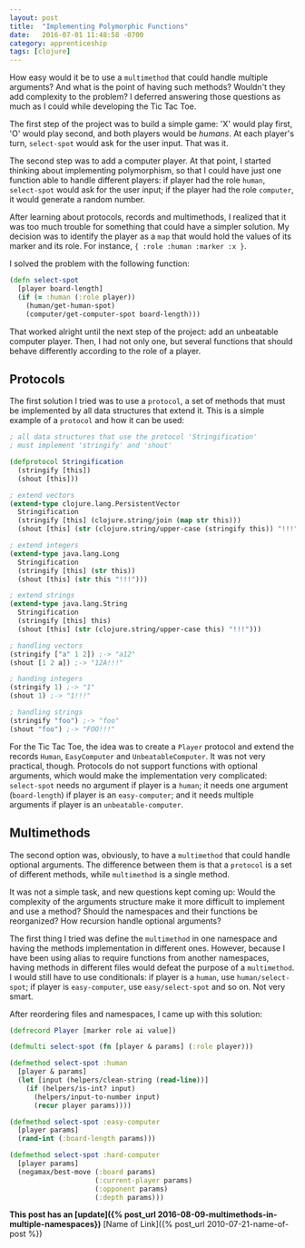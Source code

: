 ```yaml
---
layout: post
title:  "Implementing Polymorphic Functions"
date:   2016-07-01 11:48:58 -0700
category: apprenticeship
tags: [clojure]
---
```


How easy would it be to use a `multimethod` that could handle multiple arguments? And what is the point of having such methods? Wouldn't they add complexity to the problem? I deferred answering those questions as much as I could while developing the Tic Tac Toe. <!--more-->

The first step of the project was to build a simple game: 'X' would play first, 'O' would play second, and both players would be *humans*. At each player's turn, `select-spot` would ask for the user input. That was it.

The second step was to add a computer player. At that point, I started thinking about implementing polymorphism, so that I could have just one function able to handle different players: if player had the role `human`, `select-spot` would ask for the user input; if the player had the role `computer`, it would generate a random number.

After learning about protocols, records and multimethods, I realized that it was too much trouble for something that could have a simpler solution. My decision was to identify the player as a `map` that would hold the values of its marker and its role. For instance, `{ :role :human :marker :x }`.

I solved the problem with the following function:

```clojure
(defn select-spot
  [player board-length]
  (if (= :human (:role player))
    (human/get-human-spot)
    (computer/get-computer-spot board-length)))
```

That worked alright until the next step of the project: add an unbeatable computer player. Then, I had not only one, but several functions that should behave differently according to the role of a player.

## Protocols

The first solution I tried was to use a `protocol`, a set of methods that must be implemented by all data structures that extend it. This is a simple example of a `protocol` and how it can be used:

```clojure
; all data structures that use the protocol 'Stringification'
; must implement 'stringify' and 'shout'

(defprotocol Stringification
  (stringify [this])
  (shout [this]))

; extend vectors
(extend-type clojure.lang.PersistentVector
  Stringification
  (stringify [this] (clojure.string/join (map str this)))
  (shout [this] (str (clojure.string/upper-case (stringify this)) "!!!"))))

; extend integers
(extend-type java.lang.Long
  Stringification
  (stringify [this] (str this))
  (shout [this] (str this "!!!")))

; extend strings
(extend-type java.lang.String
  Stringification
  (stringify [this] this)
  (shout [this] (str (clojure.string/upper-case this) "!!!")))

; handling vectors
(stringify ["a" 1 2]) ;-> "a12"
(shout [1 2 a]) ;-> "12A!!!"

; handing integers
(stringify 1) ;-> "1"
(shout 1) ;-> "1!!!"

; handling strings
(stringify "foo") ;-> "foo"
(shout "foo") ;-> "FOO!!!"
```

For the Tic Tac Toe, the idea was to create a `Player` protocol and extend the records `Human`, `EasyComputer` and `UnbeatableComputer`. It was not very practical, though. Protocols do not support functions with optional arguments, which would make the implementation very complicated: `select-spot` needs no argument if player is a `human`; it needs one argument (`board-length`) if player is an `easy-computer`; and it needs multiple arguments if player is an `unbeatable-computer`.

## Multimethods

The second option was, obviously, to have a `multimethod` that could handle optional arguments. The difference between them is that a `protocol` is a set of different methods, while `multimethod` is a single method.

It was not a simple task, and new questions kept coming up: Would the complexity of the arguments structure make it more difficult to implement and use a method? Should the namespaces and their functions be reorganized? How recursion handle optional arguments?

The first thing I tried was define the `multimethod` in one namespace and having the methods implementation in different ones. However, because I have been using alias to require functions from another namespaces, having methods in different files would defeat the purpose of a `multimethod`. I would still have to use conditionals: if player is a `human`, use `human/select-spot`; if player is `easy-computer`, use `easy/select-spot` and so on. Not very smart.

After reordering files and namespaces, I came up with this solution:

```clojure
(defrecord Player [marker role ai value])

(defmulti select-spot (fn [player & params] (:role player)))

(defmethod select-spot :human
  [player & params]
  (let [input (helpers/clean-string (read-line))]
    (if (helpers/is-int? input)
      (helpers/input-to-number input)
      (recur player params))))

(defmethod select-spot :easy-computer
  [player params]
  (rand-int (:board-length params)))

(defmethod select-spot :hard-computer
  [player params]
  (negamax/best-move (:board params)
                     (:current-player params)
                     (:opponent params)
                     (:depth params)))
```

**This post has an [update]({% post_url 2016-08-09-multimethods-in-multiple-namespaces})**
[Name of Link]({% post_url 2010-07-21-name-of-post %})
